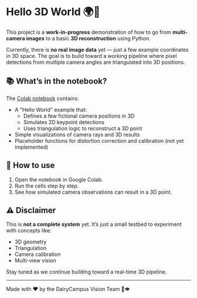 # Hello 3D World 🌍🎥

This project is a **work-in-progress** demonstration of how to go from **multi-camera images** to a basic **3D reconstruction** using Python.

Currently, there is **no real image data** yet — just a few example coordinates in 3D space. The goal is to build toward a working pipeline where pixel detections from multiple camera angles are triangulated into 3D positions.

## 📚 What’s in the notebook?

The [Colab notebook](https://colab.research.google.com/) contains:

- A "Hello World" example that:
  - Defines a few fictional camera positions in 3D
  - Simulates 2D keypoint detections
  - Uses triangulation logic to reconstruct a 3D point
- Simple visualizations of camera rays and 3D results
- Placeholder functions for distortion correction and calibration (not yet implemented)

## 🚀 How to use

1. Open the notebook in Google Colab.
2. Run the cells step by step.
3. See how simulated camera observations can result in a 3D point.

## ⚠️ Disclaimer

This is **not a complete system** yet. It’s just a small testbed to experiment with concepts like:

- 3D geometry
- Triangulation
- Camera calibration
- Multi-view vision

Stay tuned as we continue building toward a real-time 3D pipeline.

---

Made with ♥ by the DairyCampus Vision Team 🐄👁️
